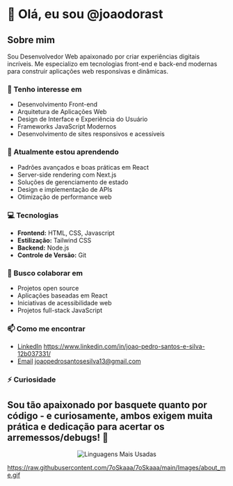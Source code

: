# 👋 Olá, eu sou @joaodorast

## Sobre mim
Sou Desenvolvedor Web apaixonado por criar experiências digitais incríveis. Me especializo em tecnologias front-end e back-end modernas para construir aplicações web responsivas e dinâmicas.

 ### 👀 Tenho interesse em
   - Desenvolvimento Front-end
   - Arquitetura de Aplicações Web
  - Design de Interface e Experiência do Usuário
  - Frameworks JavaScript Modernos
  - Desenvolvimento de sites responsivos e acessíveis

### 🌱 Atualmente estou aprendendo
- Padrões avançados e boas práticas em React
- Server-side rendering com Next.js
- Soluções de gerenciamento de estado
- Design e implementação de APIs
- Otimização de performance web

### 💻 Tecnologias
- **Frontend:** HTML, CSS, Javascript
- **Estilização:** Tailwind CSS
- **Backend:** Node.js
- **Controle de Versão:** Git

### 💞️ Busco colaborar em
- Projetos open source
- Aplicações baseadas em React
- Iniciativas de acessibilidade web
- Projetos full-stack JavaScript

### 📫 Como me encontrar
- [LinkedIn](#) https://www.linkedin.com/in/joao-pedro-santos-e-silva-12b037331/
- [Email](#) joaopedrosantosesilva13@gmail.com

 

### ⚡ Curiosidade
Sou tão apaixonado por basquete quanto por código - e curiosamente, ambos exigem muita prática e dedicação para acertar os arremessos/debugs! 🏀
---

<div align="center">
  <img src="https://github-readme-stats.vercel.app/api/top-langs/?username=joaodorast&layout=compact&theme=dark" alt="Linguagens Mais Usadas" />
</div>

   https://raw.githubusercontent.com/7oSkaaa/7oSkaaa/main/Images/about_me.gif
